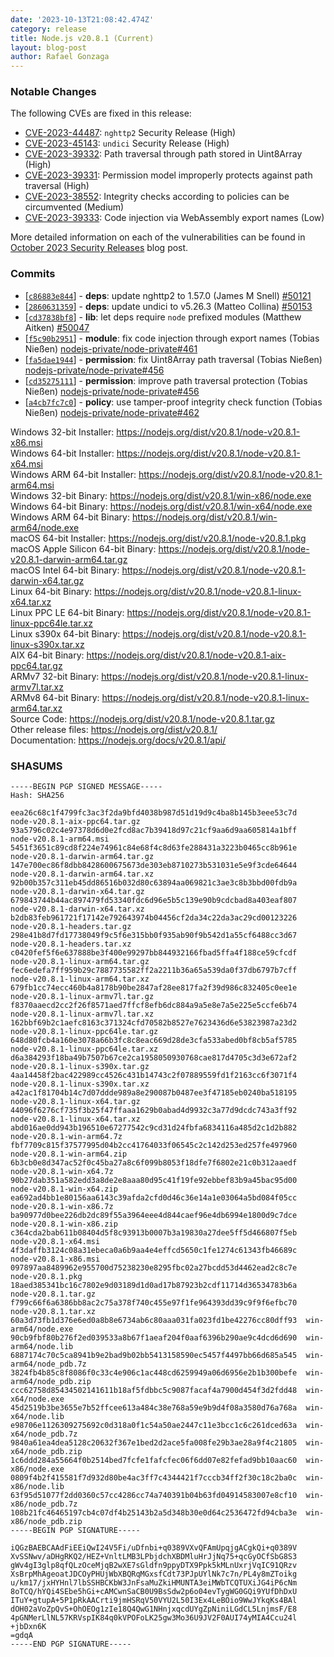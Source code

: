 ```yaml
---
date: '2023-10-13T21:08:42.474Z'
category: release
title: Node.js v20.8.1 (Current)
layout: blog-post
author: Rafael Gonzaga
---
```


### Notable Changes

The following CVEs are fixed in this release:

- [CVE-2023-44487](https://cve.mitre.org/cgi-bin/cvename.cgi?name=CVE-2023-44487): `nghttp2` Security Release (High)
- [CVE-2023-45143](https://cve.mitre.org/cgi-bin/cvename.cgi?name=CVE-2023-45143): `undici` Security Release (High)
- [CVE-2023-39332](https://cve.mitre.org/cgi-bin/cvename.cgi?name=CVE-2023-39332): Path traversal through path stored in Uint8Array (High)
- [CVE-2023-39331](https://cve.mitre.org/cgi-bin/cvename.cgi?name=CVE-2023-39331): Permission model improperly protects against path traversal (High)
- [CVE-2023-38552](https://cve.mitre.org/cgi-bin/cvename.cgi?name=CVE-2023-38552): Integrity checks according to policies can be circumvented (Medium)
- [CVE-2023-39333](https://cve.mitre.org/cgi-bin/cvename.cgi?name=CVE-2023-39333): Code injection via WebAssembly export names (Low)

More detailed information on each of the vulnerabilities can be found in [October 2023 Security Releases](/blog/vulnerability/october-2023-security-releases/) blog post.

### Commits

- \[[`c86883e844`](https://github.com/nodejs/node/commit/c86883e844)] - **deps**: update nghttp2 to 1.57.0 (James M Snell) [#50121](https://github.com/nodejs/node/pull/50121)
- \[[`2860631359`](https://github.com/nodejs/node/commit/2860631359)] - **deps**: update undici to v5.26.3 (Matteo Collina) [#50153](https://github.com/nodejs/node/pull/50153)
- \[[`cd37838bf8`](https://github.com/nodejs/node/commit/cd37838bf8)] - **lib**: let deps require `node` prefixed modules (Matthew Aitken) [#50047](https://github.com/nodejs/node/pull/50047)
- \[[`f5c90b2951`](https://github.com/nodejs/node/commit/f5c90b2951)] - **module**: fix code injection through export names (Tobias Nießen) [nodejs-private/node-private#461](https://github.com/nodejs-private/node-private/pull/461)
- \[[`fa5dae1944`](https://github.com/nodejs/node/commit/fa5dae1944)] - **permission**: fix Uint8Array path traversal (Tobias Nießen) [nodejs-private/node-private#456](https://github.com/nodejs-private/node-private/pull/456)
- \[[`cd35275111`](https://github.com/nodejs/node/commit/cd35275111)] - **permission**: improve path traversal protection (Tobias Nießen) [nodejs-private/node-private#456](https://github.com/nodejs-private/node-private/pull/456)
- \[[`a4cb7fc7c0`](https://github.com/nodejs/node/commit/a4cb7fc7c0)] - **policy**: use tamper-proof integrity check function (Tobias Nießen) [nodejs-private/node-private#462](https://github.com/nodejs-private/node-private/pull/462)

Windows 32-bit Installer: https://nodejs.org/dist/v20.8.1/node-v20.8.1-x86.msi \
Windows 64-bit Installer: https://nodejs.org/dist/v20.8.1/node-v20.8.1-x64.msi \
Windows ARM 64-bit Installer: https://nodejs.org/dist/v20.8.1/node-v20.8.1-arm64.msi \
Windows 32-bit Binary: https://nodejs.org/dist/v20.8.1/win-x86/node.exe \
Windows 64-bit Binary: https://nodejs.org/dist/v20.8.1/win-x64/node.exe \
Windows ARM 64-bit Binary: https://nodejs.org/dist/v20.8.1/win-arm64/node.exe \
macOS 64-bit Installer: https://nodejs.org/dist/v20.8.1/node-v20.8.1.pkg \
macOS Apple Silicon 64-bit Binary: https://nodejs.org/dist/v20.8.1/node-v20.8.1-darwin-arm64.tar.gz \
macOS Intel 64-bit Binary: https://nodejs.org/dist/v20.8.1/node-v20.8.1-darwin-x64.tar.gz \
Linux 64-bit Binary: https://nodejs.org/dist/v20.8.1/node-v20.8.1-linux-x64.tar.xz \
Linux PPC LE 64-bit Binary: https://nodejs.org/dist/v20.8.1/node-v20.8.1-linux-ppc64le.tar.xz \
Linux s390x 64-bit Binary: https://nodejs.org/dist/v20.8.1/node-v20.8.1-linux-s390x.tar.xz \
AIX 64-bit Binary: https://nodejs.org/dist/v20.8.1/node-v20.8.1-aix-ppc64.tar.gz \
ARMv7 32-bit Binary: https://nodejs.org/dist/v20.8.1/node-v20.8.1-linux-armv7l.tar.xz \
ARMv8 64-bit Binary: https://nodejs.org/dist/v20.8.1/node-v20.8.1-linux-arm64.tar.xz \
Source Code: https://nodejs.org/dist/v20.8.1/node-v20.8.1.tar.gz \
Other release files: https://nodejs.org/dist/v20.8.1/ \
Documentation: https://nodejs.org/docs/v20.8.1/api/

### SHASUMS

```
-----BEGIN PGP SIGNED MESSAGE-----
Hash: SHA256

eea26c68c1f4799fc3ac3f2da9bfd4038b987d51d19d9c4ba8b145b3eee53c7d  node-v20.8.1-aix-ppc64.tar.gz
93a5796c02c4e97378d6d0e2fcd8ac7b39418d97c21cf9aa6d9aa605814a1bff  node-v20.8.1-arm64.msi
5451f3651c89cd8f224e74961c84e68f4c8d63fe288431a3223b0465cc8b961e  node-v20.8.1-darwin-arm64.tar.gz
147e700ec86f8dbb8428600675673de303eb8710273b531031e5e9f3cde64644  node-v20.8.1-darwin-arm64.tar.xz
92b00b357c311eb45dd86516b032d80c63894aa069821c3ae3c8b3bbd00fdb9a  node-v20.8.1-darwin-x64.tar.gz
679843744b44ac897479fd53340fdc6d96e5b5c139e90b9cdcbad8a403eaf807  node-v20.8.1-darwin-x64.tar.xz
b2db83feb961721f17142e792643974b04456cf2da34c22da3ac29cd00123226  node-v20.8.1-headers.tar.gz
298e41b8d7fd17738049f9c5f6e315bb0f935ab90f9b542d1a55cf6488cc3d67  node-v20.8.1-headers.tar.xz
c0420fef5f6e637888be3f400e99297bb844932166fbad5ffa4f188ce59cfcdf  node-v20.8.1-linux-arm64.tar.gz
fec6edefa7ff959b29c7887735582ff2a2211b36a65a539da0f37db6797b7cff  node-v20.8.1-linux-arm64.tar.xz
679fb1cc74ecc460b4a8178b90be2847af28ee817fa2f39d986c832405c0ee1e  node-v20.8.1-linux-armv7l.tar.gz
f8370aaecd2cc2f26f8571aed7ffcf8efb6dc884a9a5e8e7a5e225e5ccfe6b74  node-v20.8.1-linux-armv7l.tar.xz
162bbf69b2c1aefc8163c371324cfd70582b8527e7623436d6e53823987a23d2  node-v20.8.1-linux-ppc64le.tar.gz
648d80fcb4a160e3078a66b3fc8c8eac669d28de3cfa533abed0bf8cb5af5785  node-v20.8.1-linux-ppc64le.tar.xz
d6a384293f18ba49b7507b67ce2ca1958050930768cae817d4705c3d3e672af2  node-v20.8.1-linux-s390x.tar.gz
4aa14458f2bac422989cc4526c431b14743c2f07889559fd1f2163cc6f3071f4  node-v20.8.1-linux-s390x.tar.xz
a42ac1f81704b14c7d07ddde989a8e290087b0487ee3f47185eb0240ba518195  node-v20.8.1-linux-x64.tar.gz
44096f6276cf735f3b25f47ffaaa1629b0abad4d9932c3a77d9dcdc743a3ff92  node-v20.8.1-linux-x64.tar.xz
abd016ae0dd943b196510e67277542c9cd31d24fbfa6834116a485d2c1d2b882  node-v20.8.1-win-arm64.7z
fbf7709c815f37577995d04b2cc41764033f06545c2c142d253ed257fe497960  node-v20.8.1-win-arm64.zip
6b3cb0e8d347ac52f0c45ba27a8c6f099b8053f18dfe7f6802e21c0b312aaedf  node-v20.8.1-win-x64.7z
90b27dab351a582edd3a8de2e8aaa80d95c41f19fe92ebbef83b9a45bac95d00  node-v20.8.1-win-x64.zip
ea692ad4bb1e80156aa6143c39afda2cfd0d46c36e14a1e03064a5bd084f05cc  node-v20.8.1-win-x86.7z
ba90977d0bee226db2dc89f55a3964eee4d844caef96e4db6994e1800d9c7dce  node-v20.8.1-win-x86.zip
c364cda2bab611b08404d5f8c93913b0007b3a19830a27dee5ff5d466807f5eb  node-v20.8.1-x64.msi
4f3daffb3124c08a31ebeca0a6b9aa4e4effcd5650c1fe1274c61343fb46689c  node-v20.8.1-x86.msi
097897aa8489962e955700d75238230e8295fbc02a27bcdd53d4462ead2c8c7e  node-v20.8.1.pkg
18aed385341bc16c7802e9d03189d1d0ad17b87923b2cdf11714d36534783b6a  node-v20.8.1.tar.gz
f799c66f6a6386bb8ac2c75a378f740c455e97f1fe964393dd39c9f9f6efbc70  node-v20.8.1.tar.xz
60a3d73fb1d376e6ed0a8b8e6734ab6c80aaa031fa023fd1be42276cc80dff93  win-arm64/node.exe
90cb9fbf80b276f2ed039533a8b67f1aeaf204f0aaf6396b290ae9c4dcd6d690  win-arm64/node.lib
6887174c70c5ca8941b9e2bad9b02bb5413158590ec5457f4497bb66d685a545  win-arm64/node_pdb.7z
3824fb4b85c8f8086f0c33c4e906c1ac448cd6259949a06d6956e2b1b300befe  win-arm64/node_pdb.zip
ccc62758d85434502141611b18af5fdbbc5c9087facaf4a7900d454f3d2fdd48  win-x64/node.exe
45d2519b3be3655e7b52ffcee613a484c38e768a59e9b9d4f08a3580d76a768a  win-x64/node.lib
e98706e1126309275692c0d318a0f1c54a50ae2447c11e3bcc1c6c261dced63a  win-x64/node_pdb.7z
9840a61ea4dea5128c20632f367e1bed2d2ace5fa008fe29b3ae28a9f4c21805  win-x64/node_pdb.zip
1c6ddd284a55664f0b2514bed7fcfe1fafcfec06f6dd07e82fefad9bb10aac60  win-x86/node.exe
0809f4b2f415581f7d932d80be4ac3ff7c4344421f7cccb34ff2f30c18c2ba0c  win-x86/node.lib
63f95d51077f2dd0360c57cc4286cc74a740391b04b63fd04914583007e8cf10  win-x86/node_pdb.7z
108b21fc46465197cb4c07df4b25143b2a5d348b30e0d64c2536472fd94cba3e  win-x86/node_pdb.zip
-----BEGIN PGP SIGNATURE-----

iQGzBAEBCAAdFiEEiQwI24V5Fi/uDfnbi+q0389VXvQFAmUpqjgACgkQi+q0389V
XvSSNwv/aDHgRKQ2/HEZ+VnltLMB3LPbjdchXBDMluHrJjNq75+qcGyOCfSbG8S3
gWv4gI3glp8qfQLzOceMjqB2wXE7sGldfn9ppyDTX9Ppk5kMLnUxrjVqIC91QRzv
XsBrpMhAgeoatJDCOyPHUjWbXBQRqMGxsfCdt73PJpUYlNk7c7n/PL4y8mZToikg
u/km17/jxHYHnl7lbSSHBCKbW3JnFsaMuZkiHMUNTA3eiMWbTCQTUXiJG4iP6cNm
8oTCQ/hYQi4SEbe5hGi+cAMCwnSaCB0U9BsSdw2p6o04evTygWG0GQi9YUfDhDxU
ITuY+gtupA+5P1pRkAACrti9jmHSRqV50VYU2L50I3Ex4LeBOio9WwJYkqKs4BAl
dOH02aVoZpQvS+OhOEOg1zIe18Q4QwG1NHnjxqcdUYgZpNiniLGdCL5LnjmsF/E8
4pGNMerLlNL57KRVspIK84q0kVPOFoLK25gw3Mo36U9JV2F0AUI74yMIA4Ccu24l
+jbDxn6K
=gdqA
-----END PGP SIGNATURE-----

```
